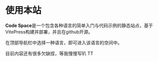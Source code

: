 # 使用本站
**Code Space**是一个包含各种语言的简单入门与代码示例的静态站点，基于VitePress构建并部署，并且在github开源。

在顶部导航栏中选择一种语言，即可进入该语言的空间中。

目前内容还有很多欠缺捏，等我慢慢写叭 TT